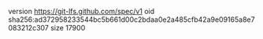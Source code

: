 version https://git-lfs.github.com/spec/v1
oid sha256:ad372958233544bc5b661d00c2bdaa0e2a485cfb42a9e09165a8e7083212c307
size 17900
